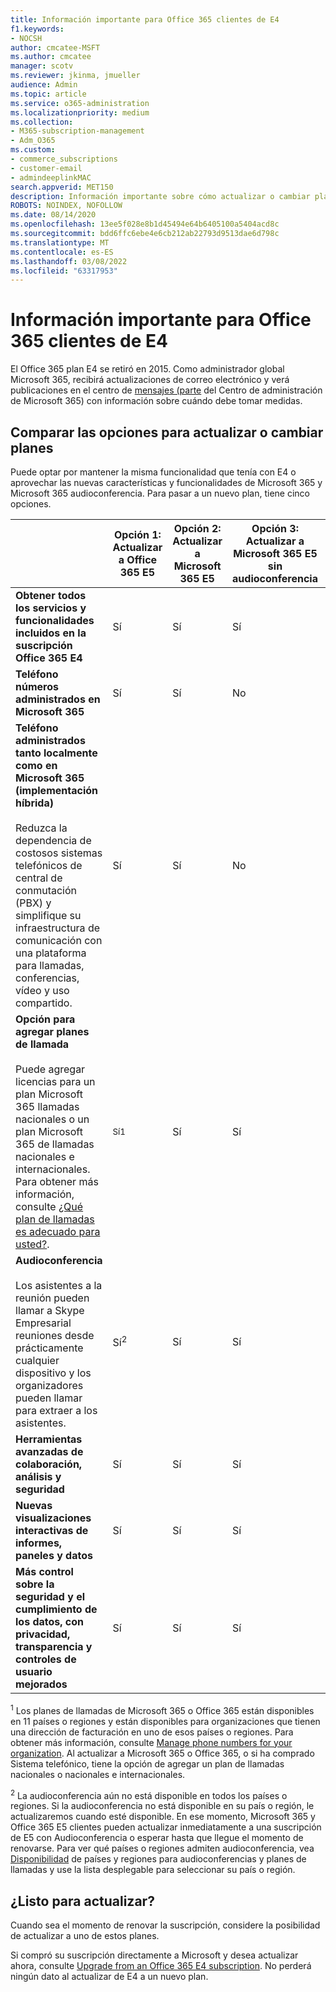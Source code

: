 ```yaml
---
title: Información importante para Office 365 clientes de E4
f1.keywords:
- NOCSH
author: cmcatee-MSFT
ms.author: cmcatee
manager: scotv
ms.reviewer: jkinma, jmueller
audience: Admin
ms.topic: article
ms.service: o365-administration
ms.localizationpriority: medium
ms.collection:
- M365-subscription-management
- Adm_O365
ms.custom:
- commerce_subscriptions
- customer-email
- admindeeplinkMAC
search.appverid: MET150
description: Información importante sobre cómo actualizar o cambiar planes para clientes con una Office 365 E4.
ROBOTS: NOINDEX, NOFOLLOW
ms.date: 08/14/2020
ms.openlocfilehash: 13ee5f028e8b1d45494e64b6405100a5404acd8c
ms.sourcegitcommit: bdd6ffc6ebe4e6cb212ab22793d9513dae6d798c
ms.translationtype: MT
ms.contentlocale: es-ES
ms.lasthandoff: 03/08/2022
ms.locfileid: "63317953"
---
```

# <a name="important-information-for-office-365-e4-customers"></a>Información importante para Office 365 clientes de E4

El Office 365 plan E4 se retiró en 2015. Como administrador global Microsoft 365, recibirá actualizaciones de correo electrónico y verá publicaciones en el centro de <a href="https://go.microsoft.com/fwlink/p/?linkid=2070717" target="_blank">mensajes (parte</a> del Centro de administración de Microsoft 365) con información sobre cuándo debe tomar medidas.

## <a name="compare-your-options-for-upgrading-or-changing-plans"></a>Comparar las opciones para actualizar o cambiar planes

Puede optar por mantener la misma funcionalidad que tenía con E4 o aprovechar las nuevas características y funcionalidades de Microsoft 365 y Microsoft 365 audioconferencia. Para pasar a un nuevo plan, tiene cinco opciones.

|  | Opción 1: Actualizar a Office 365 E5 | Opción 2: Actualizar a Microsoft 365 E5 | Opción 3: Actualizar a Microsoft 365 E5 sin audioconferencia | Opción 4: Cambiar a Office 365 E3 | Opción 5: Cambiar a Microsoft 365 E3 |
|-|-|-|-|-|-|
| **Obtener todos los servicios y funcionalidades incluidos en la suscripción Office 365 E4** | Sí | Sí | Sí | No | No |
| **Teléfono números administrados en Microsoft 365** | Sí | Sí | No | No | No |
| **Teléfono administrados tanto localmente como en Microsoft 365 (implementación híbrida)**<br/><br/>Reduzca la dependencia de costosos sistemas telefónicos de central de conmutación (PBX) y simplifique su infraestructura de comunicación con una plataforma para llamadas, conferencias, vídeo y uso compartido. | Sí | Sí | No | No | No |
| **Opción para agregar planes de llamada**<br/><br/>Puede agregar licencias para un plan Microsoft 365 llamadas nacionales o un plan Microsoft 365 de llamadas nacionales e internacionales. Para obtener más información, consulte [¿Qué plan de llamadas es adecuado para usted?](/MicrosoftTeams/calling-plan-landing-page). | <sup>Sí1</sup> | Sí | Sí | Sí | Sí |
| **Audioconferencia**<br/><br/>Los asistentes a la reunión pueden llamar a Skype Empresarial reuniones desde prácticamente cualquier dispositivo y los organizadores pueden llamar para extraer a los asistentes. | Sí<sup>2</sup> | Sí | Sí | No | No |
| **Herramientas avanzadas de colaboración, análisis y seguridad** | Sí | Sí | Sí | No | No |
| **Nuevas visualizaciones interactivas de informes, paneles y datos** | Sí | Sí | Sí | No | No |
| **Más control sobre la seguridad y el cumplimiento de los datos, con privacidad, transparencia y controles de usuario mejorados** | Sí | Sí | Sí | No | Sí |

<sup>1</sup> Los planes de llamadas de Microsoft 365 o Office 365 están disponibles en 11 países o regiones y están disponibles para organizaciones que tienen una dirección de facturación en uno de esos países o regiones. Para obtener más información, consulte [Manage phone numbers for your organization](/microsoftteams/manage-phone-numbers-for-your-organization/manage-phone-numbers-for-your-organization). Al actualizar a Microsoft 365 o Office 365, o si ha comprado Sistema telefónico, tiene la opción de agregar un plan de llamadas nacionales o nacionales e internacionales.

<sup>2</sup> La audioconferencia aún no está disponible en todos los países o regiones. Si la audioconferencia no está disponible en su país o región, le actualizaremos cuando esté disponible. En ese momento, Microsoft 365 y Office 365 E5 clientes pueden actualizar inmediatamente a una suscripción de E5 con Audioconferencia o esperar hasta que llegue el momento de renovarse. Para ver qué países o regiones admiten audioconferencia, vea [Disponibilidad](/microsoftteams/country-and-region-availability-for-audio-conferencing-and-calling-plans/country-and-region-availability-for-audio-conferencing-and-calling-plans) de países y regiones para audioconferencias y planes de llamadas y use la lista desplegable para seleccionar su país o región.

## <a name="ready-to-upgrade"></a>¿Listo para actualizar?

Cuando sea el momento de renovar la suscripción, considere la posibilidad de actualizar a uno de estos planes.

Si compró su suscripción directamente a Microsoft y desea actualizar ahora, consulte [Upgrade from an Office 365 E4 subscription](upgrade-Office-365-E4.md). No perderá ningún dato al actualizar de E4 a un nuevo plan.
